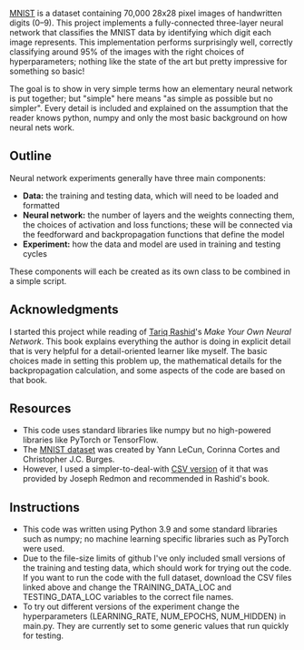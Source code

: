 [MNIST](https://en.wikipedia.org/wiki/MNIST_database) is a dataset containing 70,000 28x28 pixel images of handwritten digits (0–9).
This project implements a fully-connected three-layer neural network that classifies the MNIST data by identifying which digit each image represents. This implementation performs surprisingly well, correctly classifying around 95% of the images with the right choices of hyperparameters; nothing like the state of the art but pretty impressive for something so basic!

The goal is to show in very simple terms how an elementary neural network is put together; but "simple" here means "as simple as possible but no simpler". Every detail is included and explained on the assumption that the reader knows python, numpy and only the most basic background on how neural nets work.

Outline
-------

Neural network experiments generally have three main components:
* **Data:** the training and testing data, which will need to be loaded and formatted
* **Neural network:** the number of layers and the weights connecting them, the choices of activation and loss functions; these will be connected via the feedforward and backpropagation functions that define the model
* **Experiment:** how the data and model are used in training and testing cycles

These components will each be created as its own class to be combined in a simple script.

Acknowledgments
---------------

I started this project while reading of [Tariq Rashid](https://makeyourownneuralnetwork.blogspot.com/)'s *Make Your Own Neural Network*. This book explains everything the author is doing in explicit detail that is very helpful for a detail-oriented learner like myself. The basic choices made in setting this problem up, the mathematical details for the backpropagation calculation, and some aspects of the code are based on that book.

Resources
---------

* This code uses standard libraries like numpy but no high-powered libraries like PyTorch or TensorFlow.
* The [MNIST dataset](http://yann.lecun.com/exdb/mnist/) was created by Yann LeCun, Corinna Cortes and Christopher J.C. Burges.
* However, I used a simpler-to-deal-with [CSV version](https://pjreddie.com/projects/mnist-in-csv/) of it that was provided by Joseph Redmon and recommended in Rashid's book.

Instructions
------------

* This code was written using Python 3.9 and some standard libraries such as numpy; no machine learning specific libraries such as PyTorch were used.
* Due to the file-size limits of github I've only included small versions of the training and testing data, which should work for trying out the code. If you want to run the code with the full dataset, download the CSV files linked above and change the TRAINING_DATA_LOC and TESTING_DATA_LOC variables to the correct file names.
* To try out different versions of the experiment change the hyperparameters (LEARNING_RATE, NUM_EPOCHS, NUM_HIDDEN) in main.py. They are currently set to some generic values that run quickly for testing.

